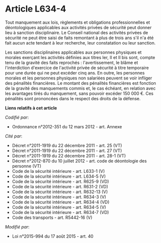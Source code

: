 # Article L634-4

Tout manquement aux lois, règlements et obligations professionnelles et déontologiques applicables aux activités privées de
sécurité peut donner lieu à sanction disciplinaire. Le Conseil national des activités privées de sécurité ne peut être saisi
de faits remontant à plus de trois ans s'il n'a été fait aucun acte tendant à leur recherche, leur constatation ou leur
sanction.

Les sanctions disciplinaires applicables aux personnes physiques et morales exerçant les activités définies aux titres Ier,
II et II bis sont, compte tenu de la gravité des faits reprochés : l'avertissement, le blâme et l'interdiction d'exercice de
l'activité privée de sécurité à titre temporaire pour une durée qui ne peut excéder cinq ans. En outre, les personnes morales
et les personnes physiques non salariées peuvent se voir infliger des pénalités financières. Le montant des pénalités
financières est fonction de la gravité des manquements commis et, le cas échéant, en relation avec les avantages tirés du
manquement, sans pouvoir excéder 150 000 €. Ces pénalités sont prononcées dans le respect des droits de la défense.

**Liens relatifs à cet article**

_Codifié par_:

  - Ordonnance n°2012-351 du 12 mars 2012 - art. Annexe

_Cité par_:

  - Décret n°2011-1919 du 22 décembre 2011 - art. 25 (VT)
  - Décret n°2011-1919 du 22 décembre 2011 - art. 27 (VT)
  - Décret n°2011-1919 du 22 décembre 2011 - art. 28-1 (VT)
  - Décret n°2012-870 du 10 juillet 2012 - art. code de déontologie des personne (VT)
  - Code de la sécurité intérieure - art. L633-1 (V)
  - Code de la sécurité intérieure - art. L634-5 (V)
  - Code de la sécurité intérieure - art. R625-9 (VD)
  - Code de la sécurité intérieure - art. R631-2 (VD)
  - Code de la sécurité intérieure - art. R632-13 (V)
  - Code de la sécurité intérieure - art. R634-3 (V)
  - Code de la sécurité intérieure - art. R634-4 (VD)
  - Code de la sécurité intérieure - art. R634-5 (V)
  - Code de la sécurité intérieure - art. R634-7 (VD)
  - Code des transports - art. R5442-16 (V)

_Modifié par_:

  - Loi n°2015-994 du 17 août 2015 - art. 40
